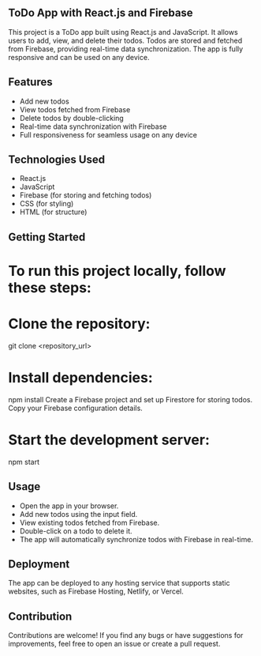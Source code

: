 ## ToDo App with React.js and Firebase
 This project is a ToDo app built using React.js and JavaScript. It allows users to add, view, and delete their todos. Todos are stored and fetched from Firebase, providing real-time data synchronization. The app 
 is fully responsive and can be used on any device.

## Features
* Add new todos
* View todos fetched from Firebase
* Delete todos by double-clicking
* Real-time data synchronization with Firebase
* Full responsiveness for seamless usage on any device

## Technologies Used
* React.js
* JavaScript
* Firebase (for storing and fetching todos)
* CSS (for styling)
* HTML (for structure)

## Getting Started
 # To run this project locally, follow these steps:

 # Clone the repository:
  git clone <repository_url>

 # Install dependencies:
   npm install
   Create a Firebase project and set up Firestore for storing todos. Copy your Firebase configuration details.
 # Start the development server:
   npm start

## Usage
* Open the app in your browser.
* Add new todos using the input field.
* View existing todos fetched from Firebase.
* Double-click on a todo to delete it.
* The app will automatically synchronize todos with Firebase in real-time.

## Deployment
 The app can be deployed to any hosting service that supports static websites, such as Firebase Hosting, Netlify, or Vercel.
## Contribution
 Contributions are welcome! If you find any bugs or have suggestions for improvements, feel free to open an issue or create a pull request.
